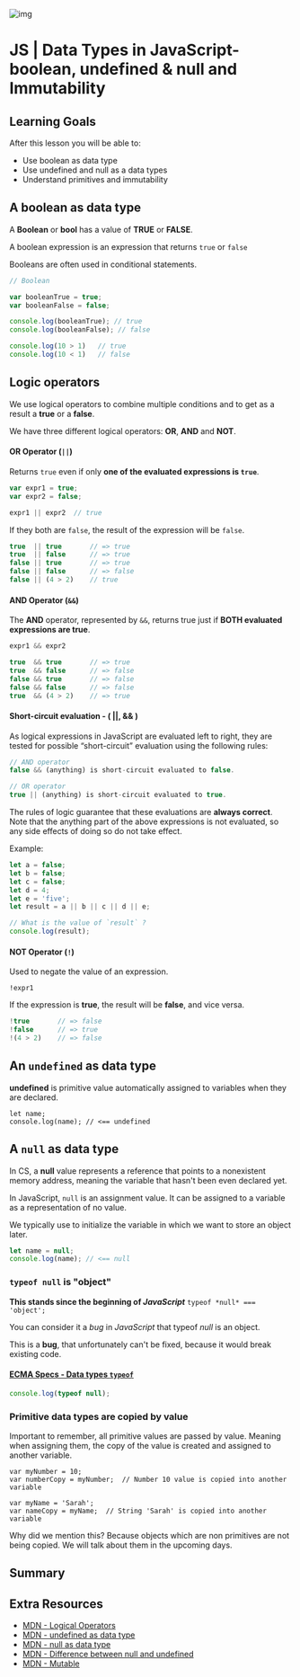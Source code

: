 ![img](https://s3-eu-west-1.amazonaws.com/ih-materials/uploads/upload_d5c5793015fec3be28a63c4fa3dd4d55.png)

# JS | Data Types in JavaScript-boolean, undefined & null and Immutability

## Learning Goals

After this lesson you will be able to:

- Use boolean as data type
- Use undefined and null as a data types
- Understand primitives and immutability





## A boolean as data type

A **Boolean** or **bool** has a value of **TRUE** or **FALSE**.

A boolean expression is an expression that returns `true` or `false` 

Booleans are often used in conditional statements.



```js
// Boolean 

var booleanTrue = true;
var booleanFalse = false;

console.log(booleanTrue); // true
console.log(booleanFalse); // false

console.log(10 > 1)   // true
console.log(10 < 1)   // false
```







## Logic operators

We use logical operators to combine multiple conditions and to get as a result a **true** or a **false**.

We have three different logical operators: **OR**, **AND** and **NOT**.



#### OR Operator (`||`)

Returns `true` even if only **one of the evaluated expressions is `true`**.

```js
var expr1 = true;
var expr2 = false;

expr1 || expr2	// true
```

If they both are `false`, the result of the expression will be `false`.



```js
true  || true       // => true
true  || false      // => true
false || true       // => true
false || false      // => false
false || (4 > 2)    // true
```





#### AND Operator (`&&`)

The **AND** operator, represented by `&&`, returns true just if **BOTH evaluated expressions are true**.

```js
expr1 && expr2
```

```js
true  && true       // => true
true  && false      // => false
false && true       // => false
false && false      // => false
true  && (4 > 2)    // => true
```





#### Short-circuit evaluation - ( ||,  && )

As logical expressions in JavaScript are evaluated left to right, they are tested for possible “short-circuit” evaluation using the following rules:

```js
// AND operator
false && (anything) is short-circuit evaluated to false.

// OR operator
true || (anything) is short-circuit evaluated to true.
```

The rules of logic guarantee that these evaluations are **always correct**. Note that the anything part of the above expressions is not evaluated, so any side effects of doing so do not take effect.





Example:

```js
let a = false;
let b = false;
let c = false;
let d = 4;
let e = 'five';
let result = a || b || c || d || e;

// What is the value of `result` ?
console.log(result);
```





#### NOT Operator (`!`)

Used to negate the value of an expression.

```
!expr1
```

If the expression is **true**, the result will be **false**, and vice versa.

```js
!true 		// => false
!false 		// => true
!(4 > 2) 	// => false
```





## An `undefined` as data type

**undefined** is primitive value automatically assigned to variables when they are declared.

```
let name;
console.log(name); // <== undefined
```



## A `null` as data type

In CS, a **null** value represents a reference that points to a nonexistent memory address, meaning the variable that hasn't been even declared yet.



In JavaScript, `null` is an assignment value. It can be assigned to a variable as a representation of no value.

We typically use to initialize the variable in which we want to store an object later.

```js
let name = null;
console.log(name); // <== null
```



### 	`typeof null` is "object"

**This stands since the beginning of *JavaScript*** `typeof *null* === 'object';` 

 You can consider it a *bug* in *JavaScript* that typeof *null* is an object.

This is a **bug**, that unfortunately can't be fixed, because it would break existing code.



#### [ECMA Specs - Data types `typeof`](http://www.ecma-international.org/ecma-262/5.1/#sec-11.4.3)



```js
console.log(typeof null);
```







### Primitive data types are copied by value

Important to remember, all primitive values are passed by value. Meaning when assigning them, the copy of the value is created and assigned to another variable.

```
var myNumber = 10;
var numberCopy = myNumber;  // Number 10 value is copied into another variable

var myName = 'Sarah';
var nameCopy = myName;	// String 'Sarah' is copied into another variable
```





Why did we mention this? Because objects which are non primitives are not being copied. We will talk about them in the upcoming days.





## Summary

## Extra Resources

- [MDN - Logical Operators](https://developer.mozilla.org/en-US/docs/Web/JavaScript/Reference/Operators/Logical_Operators)
- [MDN - undefined as data type](https://developer.mozilla.org/en-US/docs/Glossary/Undefined)
- [MDN - null as data type](https://developer.mozilla.org/en-US/docs/Web/JavaScript/Reference/Global_Objects/null)
- [MDN - Difference between null and undefined](https://developer.mozilla.org/en-US/docs/Web/JavaScript/Reference/Global_Objects/null#Difference_between_null_and_undefined)
- [MDN - Mutable](https://developer.mozilla.org/en-US/docs/Glossary/Mutable)